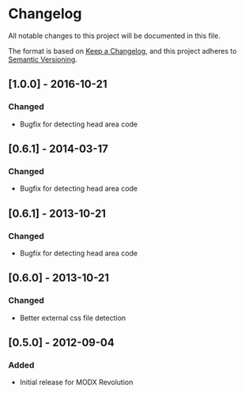 # Changelog
All notable changes to this project will be documented in this file.

The format is based on [Keep a Changelog](https://keepachangelog.com/en/1.0.0/),
and this project adheres to [Semantic Versioning](https://semver.org/spec/v2.0.0.html).

## [1.0.0] - 2016-10-21
### Changed
- Bugfix for detecting head area code

## [0.6.1] - 2014-03-17
### Changed
- Bugfix for detecting head area code

## [0.6.1] - 2013-10-21
### Changed
- Bugfix for detecting head area code

## [0.6.0] - 2013-10-21
### Changed
- Better external css file detection

## [0.5.0] - 2012-09-04
### Added
- Initial release for MODX Revolution
